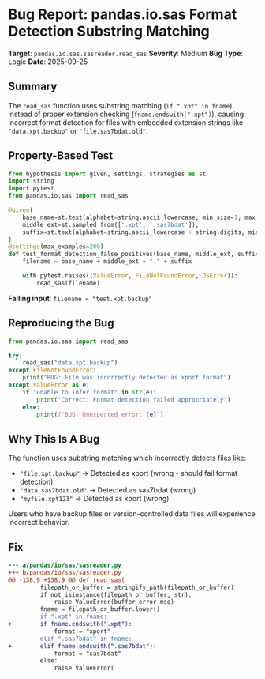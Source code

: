 # Bug Report: pandas.io.sas Format Detection Substring Matching

**Target**: `pandas.io.sas.sasreader.read_sas`
**Severity**: Medium
**Bug Type**: Logic
**Date**: 2025-09-25

## Summary

The `read_sas` function uses substring matching (`if ".xpt" in fname`) instead of proper extension checking (`fname.endswith(".xpt")`), causing incorrect format detection for files with embedded extension strings like `"data.xpt.backup"` or `"file.sas7bdat.old"`.

## Property-Based Test

```python
from hypothesis import given, settings, strategies as st
import string
import pytest
from pandas.io.sas import read_sas

@given(
    base_name=st.text(alphabet=string.ascii_lowercase, min_size=1, max_size=20),
    middle_ext=st.sampled_from(['.xpt', '.sas7bdat']),
    suffix=st.text(alphabet=string.ascii_lowercase + string.digits, min_size=1, max_size=10)
)
@settings(max_examples=200)
def test_format_detection_false_positives(base_name, middle_ext, suffix):
    filename = base_name + middle_ext + "." + suffix

    with pytest.raises((ValueError, FileNotFoundError, OSError)):
        read_sas(filename)
```

**Failing input**: `filename = "test.xpt.backup"`

## Reproducing the Bug

```python
from pandas.io.sas import read_sas

try:
    read_sas("data.xpt.backup")
except FileNotFoundError:
    print("BUG: File was incorrectly detected as xport format")
except ValueError as e:
    if "unable to infer format" in str(e):
        print("Correct: Format detection failed appropriately")
    else:
        print(f"BUG: Unexpected error: {e}")
```

## Why This Is A Bug

The function uses substring matching which incorrectly detects files like:
- `"file.xpt.backup"` → Detected as xport (wrong - should fail format detection)
- `"data.sas7bdat.old"` → Detected as sas7bdat (wrong)
- `"myfile.xpt123"` → Detected as xport (wrong)

Users who have backup files or version-controlled data files will experience incorrect behavior.

## Fix

```diff
--- a/pandas/io/sas/sasreader.py
+++ b/pandas/io/sas/sasreader.py
@@ -138,9 +138,9 @@ def read_sas(
         filepath_or_buffer = stringify_path(filepath_or_buffer)
         if not isinstance(filepath_or_buffer, str):
             raise ValueError(buffer_error_msg)
         fname = filepath_or_buffer.lower()
-        if ".xpt" in fname:
+        if fname.endswith(".xpt"):
             format = "xport"
-        elif ".sas7bdat" in fname:
+        elif fname.endswith(".sas7bdat"):
             format = "sas7bdat"
         else:
             raise ValueError(
```